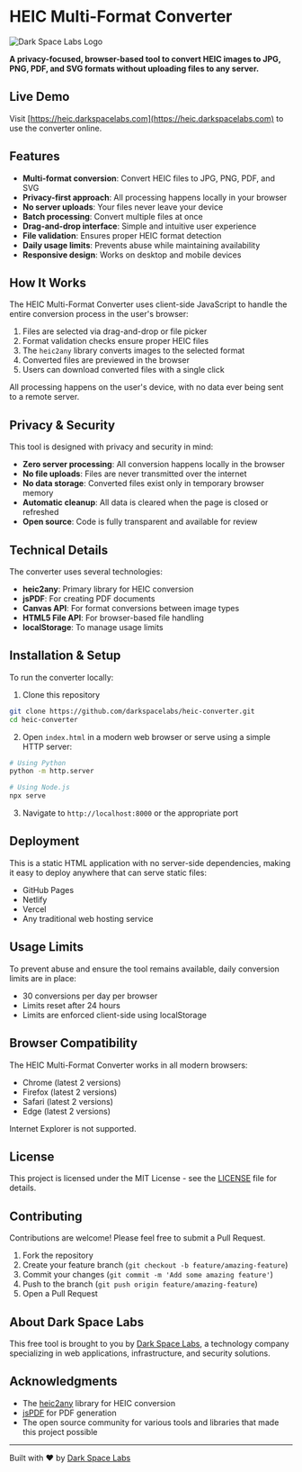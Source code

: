 # HEIC Multi-Format Converter

![Dark Space Labs Logo](logo.png)

**A privacy-focused, browser-based tool to convert HEIC images to JPG, PNG, PDF, and SVG formats without uploading files to any server.**

## Live Demo

Visit [https://heic.darkspacelabs.com](https://heic.darkspacelabs.com) to use the converter online.

## Features

- **Multi-format conversion**: Convert HEIC files to JPG, PNG, PDF, and SVG
- **Privacy-first approach**: All processing happens locally in your browser
- **No server uploads**: Your files never leave your device
- **Batch processing**: Convert multiple files at once
- **Drag-and-drop interface**: Simple and intuitive user experience
- **File validation**: Ensures proper HEIC format detection
- **Daily usage limits**: Prevents abuse while maintaining availability
- **Responsive design**: Works on desktop and mobile devices

## How It Works

The HEIC Multi-Format Converter uses client-side JavaScript to handle the entire conversion process in the user's browser:

1. Files are selected via drag-and-drop or file picker
2. Format validation checks ensure proper HEIC files
3. The `heic2any` library converts images to the selected format
4. Converted files are previewed in the browser
5. Users can download converted files with a single click

All processing happens on the user's device, with no data ever being sent to a remote server.

## Privacy & Security

This tool is designed with privacy and security in mind:

- **Zero server processing**: All conversion happens locally in the browser
- **No file uploads**: Files are never transmitted over the internet
- **No data storage**: Converted files exist only in temporary browser memory
- **Automatic cleanup**: All data is cleared when the page is closed or refreshed
- **Open source**: Code is fully transparent and available for review

## Technical Details

The converter uses several technologies:

- **heic2any**: Primary library for HEIC conversion
- **jsPDF**: For creating PDF documents
- **Canvas API**: For format conversions between image types
- **HTML5 File API**: For browser-based file handling
- **localStorage**: To manage usage limits

## Installation & Setup

To run the converter locally:

1. Clone this repository
```bash
git clone https://github.com/darkspacelabs/heic-converter.git
cd heic-converter
```

2. Open `index.html` in a modern web browser or serve using a simple HTTP server:
```bash
# Using Python
python -m http.server

# Using Node.js
npx serve
```

3. Navigate to `http://localhost:8000` or the appropriate port

## Deployment

This is a static HTML application with no server-side dependencies, making it easy to deploy anywhere that can serve static files:

- GitHub Pages
- Netlify
- Vercel
- Any traditional web hosting service

## Usage Limits

To prevent abuse and ensure the tool remains available, daily conversion limits are in place:

- 30 conversions per day per browser
- Limits reset after 24 hours
- Limits are enforced client-side using localStorage

## Browser Compatibility

The HEIC Multi-Format Converter works in all modern browsers:

- Chrome (latest 2 versions)
- Firefox (latest 2 versions)
- Safari (latest 2 versions)
- Edge (latest 2 versions)

Internet Explorer is not supported.

## License

This project is licensed under the MIT License - see the [LICENSE](LICENSE) file for details.

## Contributing

Contributions are welcome! Please feel free to submit a Pull Request.

1. Fork the repository
2. Create your feature branch (`git checkout -b feature/amazing-feature`)
3. Commit your changes (`git commit -m 'Add some amazing feature'`)
4. Push to the branch (`git push origin feature/amazing-feature`)
5. Open a Pull Request

## About Dark Space Labs

This free tool is brought to you by [Dark Space Labs](https://darkspacelabs.com), a technology company specializing in web applications, infrastructure, and security solutions.

## Acknowledgments

- The [heic2any](https://github.com/alexcorvi/heic2any) library for HEIC conversion
- [jsPDF](https://github.com/MrRio/jsPDF) for PDF generation
- The open source community for various tools and libraries that made this project possible

---

Built with ❤️ by [Dark Space Labs](https://darkspacelabs.com)
